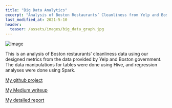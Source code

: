 ```yaml
---
title: "Big Data Analytics"
excerpt: "Analysis of Boston Restaurants’ Cleanliness from Yelp and Boston Department Data Using Big Data Tools"
last_modified_at: 2021-5-10
header:
  teaser: /assets/images/big_data_graph.jpg
---
```

![image]({{site.url}}{{site.baseurl}}/assets/images/big_data_graph.jpg)


This is an analysis of Boston restaurants’ cleanliness data using our designed metrics from the data provided by Yelp and Boston government. The data manipulations for tables were done using Hive, and regression analyses were done using Spark.

[My github project](https://github.com/cyberzzhhss/BigDataCodeDrop)

[My Medium writeup](https://cyberzzhhss.medium.com/analysis-of-boston-restaurants-cleanliness-from-yelp-and-boston-department-data-using-big-data-a51bc3fdd6c)

[My detailed report](https://github.com/cyberzzhhss/BigDataCodeDrop/blob/main/Big_Data_Writeup.pdf)